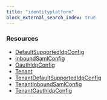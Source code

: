```yaml
---
title: "identityplatform"
block_external_search_index: true
---
```


<!-- WARNING: this file was generated by Pulumi Docs Generator. -->
<!-- Do not edit by hand unless you're certain you know what you are doing! -->

<h3>Resources</h3>
<ul class="api">
    <li><a href="defaultsupportedidpconfig"><span class="symbol resource"></span>DefaultSupportedIdpConfig</a></li>
    <li><a href="inboundsamlconfig"><span class="symbol resource"></span>InboundSamlConfig</a></li>
    <li><a href="oauthidpconfig"><span class="symbol resource"></span>OauthIdpConfig</a></li>
    <li><a href="tenant"><span class="symbol resource"></span>Tenant</a></li>
    <li><a href="tenantdefaultsupportedidpconfig"><span class="symbol resource"></span>TenantDefaultSupportedIdpConfig</a></li>
    <li><a href="tenantinboundsamlconfig"><span class="symbol resource"></span>TenantInboundSamlConfig</a></li>
    <li><a href="tenantoauthidpconfig"><span class="symbol resource"></span>TenantOauthIdpConfig</a></li>
</ul>

